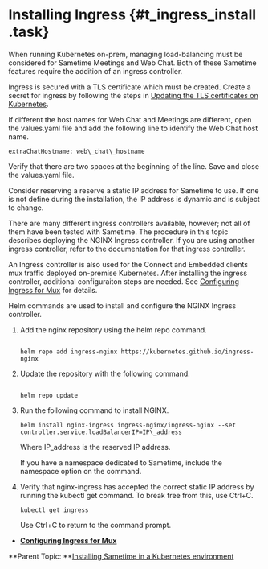 # Installing Ingress {#t_ingress_install .task}

When running Kubernetes on-prem, managing load-balancing must be considered for Sametime Meetings and Web Chat. Both of these Sametime features require the addition of an ingress controller.

Ingress is secured with a TLS certificate which must be created. Create a secret for ingress by following the steps in [Updating the TLS certificates on Kubernetes](tls_change_certificate_kubernetes.md).

If different the host names for Web Chat and Meetings are different, open the values.yaml file and add the following line to identify the Web Chat host name.

``` {#codeblock_fn4_swc_pvb}
extraChatHostname: web\_chat\_hostname
```

Verify that there are two spaces at the beginning of the line. Save and close the values.yaml file.

Consider reserving a reserve a static IP address for Sametime to use. If one is not define during the installation, the IP address is dynamic and is subject to change.

There are many different ingress controllers available, however; not all of them have been tested with Sametime. The procedure in this topic describes deploying the NGINX Ingress controller. If you are using another ingress controller, refer to the documentation for that ingress controller.

An Ingress controller is also used for the Connect and Embedded clients mux traffic deployed on-premise Kubernetes. After installing the ingress controller, additional configuraiton steps are needed. See [Configuring Ingress for Mux](t_ingress_configure.md) for details.

Helm commands are used to install and configure the NGINX Ingress controller.

1.  Add the nginx repository using the helm repo command.

    ``` {#codeblock_qrk_3zj_mvb}
    
    helm repo add ingress-nginx https://kubernetes.github.io/ingress-nginx
    ```

2.  Update the repository with the following command.

    ``` {#codeblock_nhy_kzj_mvb}
    
    helm repo update
    ```

3.  Run the following command to install NGINX.

    ``` {#codeblock_tmw_4zj_mvb}
    helm install nginx-ingress ingress-nginx/ingress-nginx --set controller.service.loadBalancerIP=IP\_address 
    ```

    Where IP\_address is the reserved IP address.

    If you have a namespace dedicated to Sametime, include the namespace option on the command.

4.  Verify that nginx-ingress has accepted the correct static IP address by running the kubectl get command. To break free from this, use Ctrl+C.

    ``` {#codeblock_ong_13d_pvb}
    kubectl get ingress
    ```

    Use Ctrl+C to return to the command prompt.


-   **[Configuring Ingress for Mux](t_ingress_configure.md)**  


**Parent Topic: **[Installing Sametime in a Kubernetes environment](installation_sametime_kubernetes.md)


